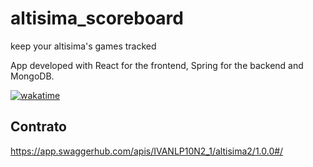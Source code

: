 # altisima_scoreboard
keep your altisima's games tracked

App developed with React for the frontend, Spring for the backend and MongoDB.

[![wakatime](https://wakatime.com/badge/user/52fea420-cbe4-4ed2-96b9-796155f63dad/project/3ea4383e-6d64-4062-8572-48ae39fbeca9.svg)](https://wakatime.com/badge/user/52fea420-cbe4-4ed2-96b9-796155f63dad/project/3ea4383e-6d64-4062-8572-48ae39fbeca9)

## Contrato
https://app.swaggerhub.com/apis/IVANLP10N2_1/altisima2/1.0.0#/
